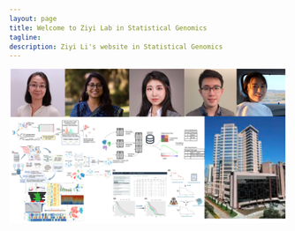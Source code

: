 ```yaml
---
layout: page
title: Welcome to Ziyi Lab in Statistical Genomics
tagline: 
description: Ziyi Li's website in Statistical Genomics
---
```

<div class="jumbotron">
 



<p align="center">
  <img src="./assets/pics/LabFront.png" alt="CWRUcampus" width="900"/>
</p>


</div>
        	
